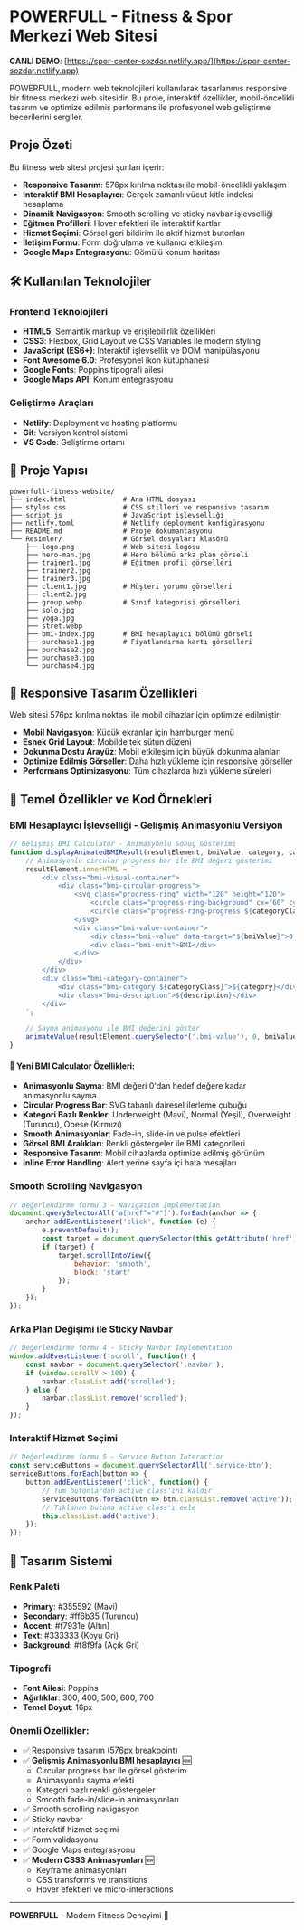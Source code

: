 # POWERFULL - Fitness & Spor Merkezi Web Sitesi

**CANLI DEMO**: [https://spor-center-sozdar.netlify.app/](https://spor-center-sozdar.netlify.app)


POWERFULL, modern web teknolojileri kullanılarak tasarlanmış responsive bir fitness merkezi web sitesidir. Bu proje, interaktif özellikler, mobil-öncelikli tasarım ve optimize edilmiş performans ile profesyonel web geliştirme becerilerini sergiler.

## Proje Özeti

Bu fitness web sitesi projesi şunları içerir:
- **Responsive Tasarım**: 576px kırılma noktası ile mobil-öncelikli yaklaşım
- **Interaktif BMI Hesaplayıcı**: Gerçek zamanlı vücut kitle indeksi hesaplama
- **Dinamik Navigasyon**: Smooth scrolling ve sticky navbar işlevselliği
- **Eğitmen Profilleri**: Hover efektleri ile interaktif kartlar
- **Hizmet Seçimi**: Görsel geri bildirim ile aktif hizmet butonları
- **İletişim Formu**: Form doğrulama ve kullanıcı etkileşimi
- **Google Maps Entegrasyonu**: Gömülü konum haritası

## 🛠️ Kullanılan Teknolojiler

### Frontend Teknolojileri
- **HTML5**: Semantik markup ve erişilebilirlik özellikleri
- **CSS3**: Flexbox, Grid Layout ve CSS Variables ile modern styling
- **JavaScript (ES6+)**: Interaktif işlevsellik ve DOM manipülasyonu
- **Font Awesome 6.0**: Profesyonel ikon kütüphanesi
- **Google Fonts**: Poppins tipografi ailesi
- **Google Maps API**: Konum entegrasyonu

### Geliştirme Araçları
- **Netlify**: Deployment ve hosting platformu
- **Git**: Versiyon kontrol sistemi
- **VS Code**: Geliştirme ortamı

## 📁 Proje Yapısı

```
powerfull-fitness-website/
├── index.html              # Ana HTML dosyası
├── styles.css              # CSS stilleri ve responsive tasarım
├── script.js               # JavaScript işlevselliği
├── netlify.toml            # Netlify deployment konfigürasyonu
├── README.md               # Proje dokümantasyonu
└── Resimler/               # Görsel dosyaları klasörü
    ├── logo.png            # Web sitesi logosu
    ├── hero-man.jpg        # Hero bölümü arka plan görseli
    ├── trainer1.jpg        # Eğitmen profil görselleri
    ├── trainer2.jpg
    ├── trainer3.jpg
    ├── client1.jpg         # Müşteri yorumu görselleri
    ├── client2.jpg
    ├── group.webp          # Sınıf kategorisi görselleri
    ├── solo.jpg
    ├── yoga.jpg
    ├── stret.webp
    ├── bmi-index.jpg       # BMI hesaplayıcı bölümü görseli
    ├── purchase1.jpg       # Fiyatlandırma kartı görselleri
    ├── purchase2.jpg
    ├── purchase3.jpg
    └── purchase4.jpg
```



## 📱 Responsive Tasarım Özellikleri

Web sitesi 576px kırılma noktası ile mobil cihazlar için optimize edilmiştir:

- **Mobil Navigasyon**: Küçük ekranlar için hamburger menü
- **Esnek Grid Layout**: Mobilde tek sütun düzeni
- **Dokunma Dostu Arayüz**: Mobil etkileşim için büyük dokunma alanları
- **Optimize Edilmiş Görseller**: Daha hızlı yükleme için responsive görseller
- **Performans Optimizasyonu**: Tüm cihazlarda hızlı yükleme süreleri

## 🎯 Temel Özellikler ve Kod Örnekleri

### BMI Hesaplayıcı İşlevselliği - Gelişmiş Animasyonlu Versiyon
```javascript
// Gelişmiş BMI Calculator - Animasyonlu Sonuç Gösterimi
function displayAnimatedBMIResult(resultElement, bmiValue, category, categoryClass, description, height, weight, progressPercentage) {
    // Animasyonlu circular progress bar ile BMI değeri gösterimi
    resultElement.innerHTML = `
        <div class="bmi-visual-container">
            <div class="bmi-circular-progress">
                <svg class="progress-ring" width="120" height="120">
                    <circle class="progress-ring-background" cx="60" cy="60" r="50"></circle>
                    <circle class="progress-ring-progress ${categoryClass}" cx="60" cy="60" r="50" style="--progress: ${progressPercentage}"></circle>
                </svg>
                <div class="bmi-value-container">
                    <div class="bmi-value" data-target="${bmiValue}">0.0</div>
                    <div class="bmi-unit">BMI</div>
                </div>
            </div>
        </div>
        <div class="bmi-category-container">
            <div class="bmi-category ${categoryClass}">${category}</div>
            <div class="bmi-description">${description}</div>
        </div>
    `;

    // Sayma animasyonu ile BMI değerini göster
    animateValue(resultElement.querySelector('.bmi-value'), 0, bmiValue, 1500);
}
```

#### 🎨 Yeni BMI Calculator Özellikleri:
- **Animasyonlu Sayma**: BMI değeri 0'dan hedef değere kadar animasyonlu sayma
- **Circular Progress Bar**: SVG tabanlı dairesel ilerleme çubuğu
- **Kategori Bazlı Renkler**: Underweight (Mavi), Normal (Yeşil), Overweight (Turuncu), Obese (Kırmızı)
- **Smooth Animasyonlar**: Fade-in, slide-in ve pulse efektleri
- **Görsel BMI Aralıkları**: Renkli göstergeler ile BMI kategorileri
- **Responsive Tasarım**: Mobil cihazlarda optimize edilmiş görünüm
- **Inline Error Handling**: Alert yerine sayfa içi hata mesajları

### Smooth Scrolling Navigasyon
```javascript
// Değerlendirme formu 3 - Navigation Implementation
document.querySelectorAll('a[href^="#"]').forEach(anchor => {
    anchor.addEventListener('click', function (e) {
        e.preventDefault();
        const target = document.querySelector(this.getAttribute('href'));
        if (target) {
            target.scrollIntoView({
                behavior: 'smooth',
                block: 'start'
            });
        }
    });
});
```

### Arka Plan Değişimi ile Sticky Navbar
```javascript
// Değerlendirme formu 4 - Sticky Navbar Implementation
window.addEventListener('scroll', function() {
    const navbar = document.querySelector('.navbar');
    if (window.scrollY > 100) {
        navbar.classList.add('scrolled');
    } else {
        navbar.classList.remove('scrolled');
    }
});
```

### Interaktif Hizmet Seçimi
```javascript
// Değerlendirme formu 5 - Service Button Interaction
const serviceButtons = document.querySelectorAll('.service-btn');
serviceButtons.forEach(button => {
    button.addEventListener('click', function() {
        // Tüm butonlardan active class'ını kaldır
        serviceButtons.forEach(btn => btn.classList.remove('active'));
        // Tıklanan butona active class'ı ekle
        this.classList.add('active');
    });
});
```

## 🎨 Tasarım Sistemi

### Renk Paleti
- **Primary**: #355592 (Mavi)
- **Secondary**: #ff6b35 (Turuncu)
- **Accent**: #f7931e (Altın)
- **Text**: #333333 (Koyu Gri)
- **Background**: #f8f9fa (Açık Gri)

### Tipografi
- **Font Ailesi**: Poppins
- **Ağırlıklar**: 300, 400, 500, 600, 700
- **Temel Boyut**: 16px

### Önemli Özellikler:
- ✅ Responsive tasarım (576px breakpoint)
- ✅ **Gelişmiş Animasyonlu BMI hesaplayıcı** 🆕
  - Circular progress bar ile görsel gösterim
  - Animasyonlu sayma efekti
  - Kategori bazlı renkli göstergeler
  - Smooth fade-in/slide-in animasyonları
- ✅ Smooth scrolling navigasyon
- ✅ Sticky navbar
- ✅ İnteraktif hizmet seçimi
- ✅ Form validasyonu
- ✅ Google Maps entegrasyonu
- ✅ **Modern CSS3 Animasyonları** 🆕
  - Keyframe animasyonları
  - CSS transforms ve transitions
  - Hover efektleri ve micro-interactions

---

**POWERFULL** - Modern Fitness Deneyimi 💪
